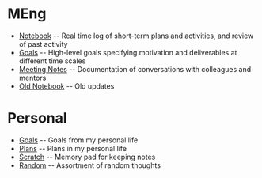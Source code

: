 # MEng

* [Notebook](Notebook.md) -- Real time log of short-term plans and activities, and review of past activity
* [Goals](Goals.md) -- High-level goals specifying motivation and deliverables at different time scales
* [Meeting Notes](MeetingNotes.md) -- Documentation of conversations with colleagues and mentors
* [Old Notebook](https://docs.google.com/document/d/1u8A4fiN594Vv0pmaripDU5eR3UOpzhABzLXtUJAT3mc/edit#heading=h.6jcnlzjr20mp) -- Old updates

# Personal

* [Goals](private/Goals.md) -- Goals from my personal life
* [Plans](private/Plans.md) -- Plans in my personal life
* [Scratch](private/Scratch.md) -- Memory pad for keeping notes
* [Random](private/Random.md) -- Assortment of random thoughts
